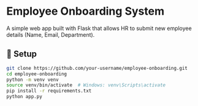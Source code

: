 # Employee Onboarding System

A simple web app built with Flask that allows HR to submit new employee details (Name, Email, Department).

## 🔧 Setup

```bash
git clone https://github.com/your-username/employee-onboarding.git
cd employee-onboarding
python -m venv venv
source venv/bin/activate  # Windows: venv\Scripts\activate
pip install -r requirements.txt
python app.py

